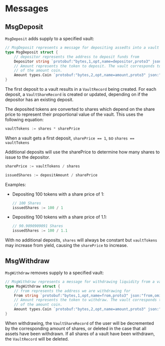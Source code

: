 # Messages

## MsgDeposit

`MsgDeposit` adds supply to a specified vault:

```go
// MsgDeposit represents a message for depositing assedts into a vault
type MsgDeposit struct {
	// depositor represents the address to deposit funds from
	Depositor string `protobuf:"bytes,1,opt,name=depositor,proto3" json:"depositor,omitempty"`
	// Amount represents the token to deposit. The vault corresponds to the denom
	// of the amount coin.
	Amount types.Coin `protobuf:"bytes,2,opt,name=amount,proto3" json:"amount"`
}
```

The first deposit to a vault results in a `VaultRecord` being created. For each
deposit, a `VaultShareRecord` is created or updated, depending on if the
depositor has an existing deposit.

The deposited tokens are converted to shares which depend on the share price to
represent their proportional value of the vault. This uses the following
equation:

```go
vaultTokens := shares * sharePrice
```

When a vault gets a first deposit, `sharePrice == 1`, so `shares == vaultTokens`

Additional deposits will use the sharePrice to determine how many shares to
issue to the depositor.

```go
sharePrice := vaultTokens / shares
```

```go
issuedShares := depositAmount / sharePrice
```

Examples:

* Depositing 100 tokens with a share price of 1:
  ```go
  // 100 Shares
  issuedShares := 100 / 1
  ```
* Depositing 100 tokens with a share price of 1.1:
  ```go
  // 90.9090909091 Shares
  issuedShares := 100 / 1.1
  ```

With no additional deposits, `shares` will always be constant but `vaultTokens`
may increase from yield, causing the `sharePrice` to increase.

## MsgWithdraw

`MsgWithdraw` removes supply to a specified vault:

```go
// MsgWithdraw represents a message for withdrawing liquidity from a vault
type MsgWithdraw struct {
	// from represents the address we are withdrawing for
	From string `protobuf:"bytes,1,opt,name=from,proto3" json:"from,omitempty"`
	// Amount represents the token to withdraw. The vault corresponds to the denom
	// of the amount coin.
	Amount types.Coin `protobuf:"bytes,2,opt,name=amount,proto3" json:"amount"`
}
```

When withdrawing, the `VaultShareRecord` of the user will be decremented by the
corresponding amount of shares, or deleted in the case that all assets have
been withdrawn. If all shares of a vault have been withdrawn, the `VaultRecord`
will be deleted.
